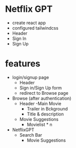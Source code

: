 # Netflix GPT

- create react app
- configured tailwindcss
- Header
- Sign In
- Sign Up





# features
- login/signup page
    - Header
    - Sign in/Sign Up form
    - redirect to Browse page
- Browse (after authentication)
    - Header
    -Main Movie
        - Trailer in Bckground
        - Title & description
    - Movie Suggestions
        - Movielist * n
- NetflixGPT
    - Search Bar
        - Movie Suggestions